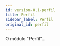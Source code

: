 ```yaml
---
id: version-0,1-perfil
title: Perfil
sidebar_label: Perfil
original_id: perfil
---
```


O módulo "Perfil"...
